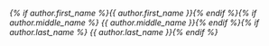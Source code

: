 _{% if author.first_name %}{{ author.first_name }}{% endif %}{% if author.middle_name %} {{ author.middle_name }}{% endif %}{% if author.last_name %} {{ author.last_name }}{% endif %}_
